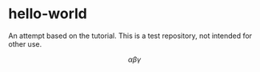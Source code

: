 # hello-world
An attempt based on the tutorial. 
This is a test repository, not intended for other use.

$$\alpha \beta \gamma$$
